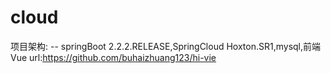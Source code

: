 # cloud
项目架构: 
-- springBoot 2.2.2.RELEASE,SpringCloud Hoxton.SR1,mysql,前端Vue url:https://github.com/buhaizhuang123/hi-vie
